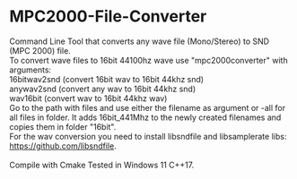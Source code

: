 # MPC2000-File-Converter

Command Line Tool that converts any wave file (Mono/Stereo) to SND (MPC 2000) file. <br/>
To convert wave files to 16bit 44100hz wave use "mpc2000converter" with arguments: <br/>
16bitwav2snd (convert 16bit wav to 16bit 44khz snd)<br/>
anywav2snd (convert any wav to 16bit 44khz snd)<br/>
wav16bit (convert wav to 16bit 44khz wav)<br/>
Go to the path with files and use either the filename as argument or -all for all files in folder. It adds 16bit_441Mhz to the newly created filenames and copies them in folder "16bit". <br/> 
For the wav conversion you need to install libsndfile and libsamplerate libs: https://github.com/libsndfile. <br/>
<br/>
Compile with Cmake
Tested in Windows 11 C++17.



